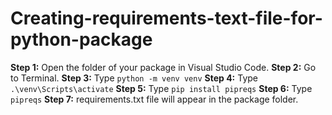 # Creating-requirements-text-file-for-python-package

**Step 1:** Open the folder of your package in Visual Studio Code.
**Step 2:** Go to Terminal.
**Step 3:** Type ```python -m venv venv```
**Step 4:** Type ```.\venv\Scripts\activate```
**Step 5:** Type ```pip install pipreqs```
**Step 6:** Type ```pipreqs```
**Step 7:** requirements.txt file will appear in the package folder.
